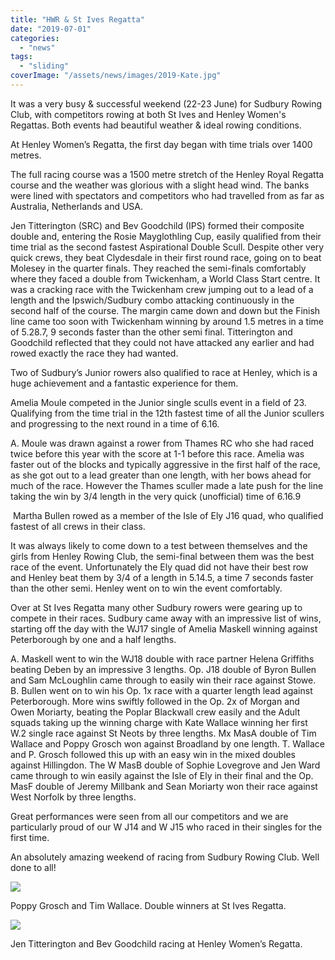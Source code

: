 ```yaml
---
title: "HWR & St Ives Regatta"
date: "2019-07-01"
categories: 
  - "news"
tags: 
  - "sliding"
coverImage: "/assets/news/images/2019-Kate.jpg"
---
```


It was a very busy & successful weekend (22-23 June) for Sudbury Rowing Club, with competitors rowing at both St Ives and Henley Women's Regattas. Both events had beautiful weather & ideal rowing conditions.

At Henley Women’s Regatta, the first day began with time trials over 1400 metres.

The full racing course was a 1500 metre stretch of the Henley Royal Regatta course and the weather was glorious with a slight head wind. The banks were lined with spectators and competitors who had travelled from as far as Australia, Netherlands and USA.

Jen Titterington (SRC) and Bev Goodchild (IPS) formed their composite double and, entering the Rosie Mayglothling Cup, easily qualified from their time trial as the second fastest Aspirational Double Scull. Despite other very quick crews, they beat Clydesdale in their first round race, going on to beat Molesey in the quarter finals. They reached the semi-finals comfortably where they faced a double from Twickenham, a World Class Start centre. It was a cracking race with the Twickenham crew jumping out to a lead of a length and the Ipswich/Sudbury combo attacking continuously in the second half of the course. The margin came down and down but the Finish line came too soon with Twickenham winning by around 1.5 metres in a time of 5.28.7, 9 seconds faster than the other semi final. Titterington and Goodchild reflected that they could not have attacked any earlier and had rowed exactly the race they had wanted.

Two of Sudbury’s Junior rowers also qualified to race at Henley, which is a huge achievement and a fantastic experience for them.

Amelia Moule competed in the Junior single sculls event in a field of 23. Qualifying from the time trial in the 12th fastest time of all the Junior scullers and progressing to the next round in a time of 6.16.   

A. Moule was drawn against a rower from Thames RC who she had raced twice before this year with the score at 1-1 before this race. Amelia was faster out of the blocks and typically aggressive in the first half of the race, as she got out to a lead greater than one length, with her bows ahead for much of the race. However the Thames sculler made a late push for the line taking the win by 3/4 length in the very quick (unofficial) time of 6.16.9

 Martha Bullen rowed as a member of the Isle of Ely J16 quad, who qualified fastest of all crews in their class. 

It was always likely to come down to a test between themselves and the girls from Henley Rowing Club, the semi-final between them was the best race of the event. Unfortunately the Ely quad did not have their best row and Henley beat them by 3/4 of a length in 5.14.5, a time 7 seconds faster than the other semi. Henley went on to win the event comfortably.

Over at St Ives Regatta many other Sudbury rowers were gearing up to compete in their races. Sudbury came away with an impressive list of wins, starting off the day with the WJ17 single of Amelia Maskell winning against Peterborough by one and a half lengths. 

A. Maskell went to win the WJ18 double with race partner Helena Griffiths beating Deben by an impressive 3 lengths. Op. J18 double of Byron Bullen and Sam McLoughlin came through to easily win their race against Stowe. B. Bullen went on to win his Op. 1x race with a quarter length lead against Peterborough. More wins swiftly followed in the Op. 2x of Morgan and Owen Moriarty, beating the Poplar Blackwall crew easily and the Adult squads taking up the winning charge with Kate Wallace winning her first W.2 single race against St Neots by three lengths. Mx MasA double of Tim Wallace and Poppy Grosch won against Broadland by one length. T. Wallace and P. Grosch followed this up with an easy win in the mixed doubles against Hillingdon. The W MasB double of Sophie Lovegrove and Jen Ward came through to win easily against the Isle of Ely in their final and the Op. MasF double of Jeremy Millbank and Sean Moriarty won their race against West Norfolk by three lengths.

Great performances were seen from all our competitors and we are particularly proud of our W J14 and W J15 who raced in their singles for the first time.

An absolutely amazing weekend of racing from Sudbury Rowing Club. Well done to all!

![](/assets/news/images/2019-Tim-and-Poppy.jpg)

Poppy Grosch and Tim Wallace. Double winners at St Ives Regatta.

![](/assets/news/images/HWR-2019-2.jpg)

Jen Titterington and Bev Goodchild racing at Henley Women’s Regatta.
